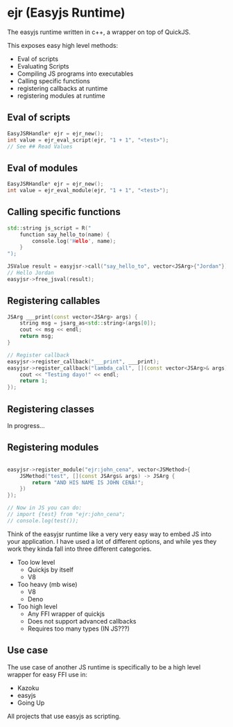 # ejr (Easyjs Runtime)
The easyjs runtime written in c++, a wrapper on top of QuickJS.

This exposes easy high level methods:
- Eval of scripts
- Evaluating Scripts
- Compiling JS programs into executables
- Calling specific functions
- registering callbacks at runtime
- registering modules at runtime

## Eval of scripts
```c
EasyJSRHandle* ejr = ejr_new();
int value = ejr_eval_script(ejr, "1 + 1", "<test>");
// See ## Read Values
```

## Eval of modules
```c
EasyJSRHandle* ejr = ejr_new();
int value = ejr_eval_module(ejr, "1 + 1", "<test>");
```

<!-- ## Compiling JS programs into executables
```cpp
std::string js_script = "console.log('hello world');";
bool success = ejr::compile_script(js_script, "test", "windows", "x64");
            // EJR::compile_module(module, name, os, arch)
if (!success) {
    ejr::log(ejr::last_error());
}
``` -->

## Calling specific functions
```cpp
std::string js_script = R("
    function say_hello_to(name) {
        console.log('Hello', name);
    }
");

JSValue result = easyjsr->call("say_hello_to", vector<JSArg>{"Jordan"});
// Hello Jordan
easyjsr->free_jsval(result);
```

## Registering callables
```cpp
JSArg ___print(const vector<JSArg> args) {
    string msg = jsarg_as<std::string>(args[0]);
    cout << msg << endl;
    return msg; 
}

// Register callback
easyjsr->register_callback("___print", ___print);
easyjsr->register_callback("lambda_call", [](const vector<JSArg>& args) -> JSArg {
    cout << "Testing dayo!" << endl;
    return 1;
});
```

## Registering classes
In progress...

## Registering modules
```cpp

easyjsr->register_module("ejr:john_cena", vector<JSMethod>{
    JSMethod("test", [](const JSArgs& args) -> JSArg {
        return "AND HIS NAME IS JOHN CENA!";
    })
});

// Now in JS you can do:
// import {test} from "ejr:john_cena";
// console.log(test());
```

Think of the easyjsr runtime like a very very easy way to embed JS into your application. I have used a lot of different options, and while yes they work they 
kinda fall into three different categories.

- Too low level
    - Quickjs by itself
    - V8
- Too heavy (mb wise)
    - V8
    - Deno
- Too high level
    - Any FFI wrapper of quickjs
    - Does not support advanced callbacks
    - Requires too many types (IN JS???)

## Use case
The use case of another JS runtime is specifically to be a high level wrapper for easy FFI use in:
- Kazoku
- easyjs
- Going Up

All projects that use easyjs as scripting.
